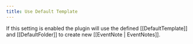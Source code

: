 ```yaml
---
title: Use Default Template
---
```


If this setting is enabled the plugin will use the defined [[DefaultTemplate]] and [[DefaultFolder]] to create new [[EventNote | EventNotes]].
